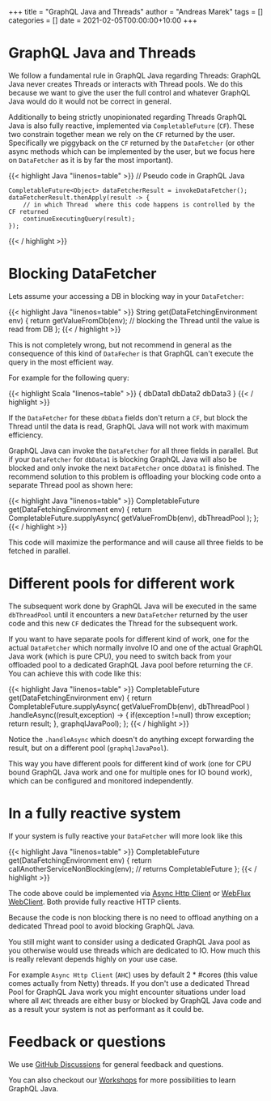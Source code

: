 +++
title = "GraphQL Java and Threads"
author = "Andreas Marek"
tags = []
categories = []
date = 2021-02-05T00:00:00+10:00
+++

# GraphQL Java and Threads

We follow a fundamental rule in GraphQL Java regarding Threads: GraphQL Java never creates 
Threads or interacts with Thread pools. We do this because we want to give the user the full control 
and whatever GraphQL Java would do it would not be correct in general.

Additionally to being strictly unopinionated regarding Threads GraphQL Java is also fully reactive, 
implemented via `CompletableFuture` (`CF`).
These two constrain together mean we rely on the `CF` returned by the user. 
Specifically we piggyback on the `CF` returned by the `DataFetcher` 
(or other async methods which can be implemented by the user, but we focus here on `DataFetcher` 
as it is by far the most important).


{{< highlight Java "linenos=table" >}}
    // Pseudo code in GraphQL Java
    
    CompletableFuture<Object> dataFetcherResult = invokeDataFetcher();
    dataFetcherResult.thenApply(result -> {
        // in which Thread  where this code happens is controlled by the CF returned
        continueExecutingQuery(result);
    });

{{< / highlight >}}
<p/>

# Blocking DataFetcher

Lets assume your accessing a DB in blocking way in your `DataFetcher`:

{{< highlight Java "linenos=table" >}}
    String get(DataFetchingEnvironment env) {
        return getValueFromDb(env); // blocking the Thread until the value is read from DB
    };
{{< / highlight >}}
<p/>

This is not completely wrong, but not recommend in general as the consequence of this kind of `DataFecher`
is that GraphQL can't execute the query in the most efficient way.

For example for the following query: 

{{< highlight Scala "linenos=table" >}}
{
    dbData1
    dbData2
    dbData3
}
{{< / highlight >}}
<p/>

If the `DataFetcher` for these `dbData` fields don't return a `CF`,
but block the Thread until the data is read, GraphQL Java will not work with maximum efficiency.

GraphQL Java can invoke the `DataFetcher` for all three fields in parallel. But if your `DataFetcher` for
`dbData1` is blocking GraphQL Java will also be blocked and only invoke the next `DataFetcher` once `dbData1` 
is finished. 
The recommend solution to this problem is offloading your blocking code onto a separate Thread pool 
as shown here: 

{{< highlight Java "linenos=table" >}}
    CompletableFuture<String> get(DataFetchingEnvironment env) {
        return CompletableFuture.supplyAsync( getValueFromDb(env), dbThreadPool ); 
    };
{{< / highlight >}}
<p/>
This code will maximize the performance and will cause all three fields to be fetched in parallel.

# Different pools for different work

The subsequent work done by GraphQL Java will be executed in the same `dbThreadPool` until it 
encounters a new `DataFetcher` returned by the user code and this new `CF` dedicates the Thread 
for the subsequent work. 

If you want to have separate pools for different kind of work, one for the actual `DataFetcher` which normally
involve IO and one of the actual GraphQL Java work (which is pure CPU), you need to switch back from your offloaded
pool to a dedicated GraphQL Java pool before returning the `CF`. You can achieve this with code like this:

{{< highlight Java "linenos=table" >}}
    CompletableFuture<String> get(DataFetchingEnvironment env) {
        return CompletableFuture.supplyAsync( getValueFromDb(env), dbThreadPool )
            .handleAsync((result,exception) -> {
                if(exception !=null) throw exception;
                return result;
            }, graphqlJavaPool); 
    };
{{< / highlight >}}
<p/>

Notice the `.handleAsync` which doesn't do anything except forwarding the result, but on a 
different pool (`graphqlJavaPool`).

This way you have different pools for different kind of work (one for CPU bound GraphQL Java work and one
for multiple ones for IO bound work), which can be configured and monitored independently.

# In a fully reactive system
If your system is fully reactive your `DataFetcher` will more look like this

{{< highlight Java "linenos=table" >}}
    CompletableFuture<String> get(DataFetchingEnvironment env) {
        return callAnotherServiceNonBlocking(env); // returns CompletableFuture
    };
{{< / highlight >}}
<p/>

The code above could be implemented via [Async Http Client](https://github.com/AsyncHttpClient/async-http-client)
or [WebFlux WebClient](https://docs.spring.io/spring-framework/docs/current/reference/html/web-reactive.html#webflux-client).
Both provide fully reactive HTTP clients.

Because the code is non blocking there is no need to offload anything on a dedicated Thread pool to avoid blocking
GraphQL Java.

You still might want to consider using a dedicated GraphQL Java pool as you otherwise would use 
threads which are dedicated to IO. How much this is really relevant depends highly on your use case.

For example `Async Http Client` (`AHC`) uses by default 2 * #cores (this value comes actually from Netty) threads. If you 
don't use a dedicated Thread Pool for GraphQL Java work you might encounter situations under load where all `AHC` 
threads are either busy or blocked by GraphQL Java code and as a result your system is not as performant as it 
could be.


# Feedback or questions
We use [GitHub Discussions](https://github.com/graphql-java/graphql-java/discussions) for general feedback and questions.

You can also checkout our [Workshops](/workshops) for more possibilities to learn GraphQL Java.





